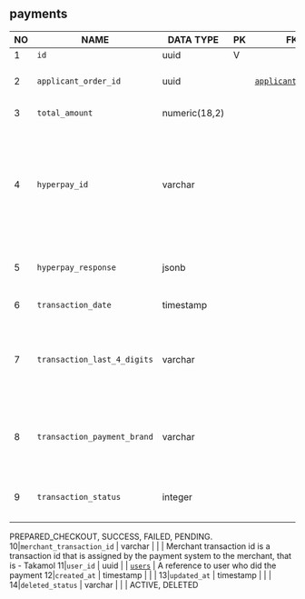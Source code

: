 payments
----------------------------


NO | NAME | DATA TYPE | PK | FK | DESCRIPTION            
---|------|-----------|----|----|-------------
1|`id` | uuid | V |  | autogenerated
2|`applicant_order_id` | uuid |  | [`applicant_orders`](applicant_orders.md) | Parent applicant order
3|`total_amount` | numeric(18,2) |  |  | Payment amount
4|`hyperpay_id` | varchar |  |  | The id of entity on HyperPay when we make a checkout (create an payment enity on HyperPay side)
5|`hyperpay_response` | jsonb |  |  | JSON - response from payment system
6|`transaction_date` | timestamp |  |  | Date and time of transaction
7|`transaction_last_4_digits` | varchar |  |  | Just last for 4 digits of payment card used for payment returned by HypePay
8|`transaction_payment_brand` | varchar |  |  | One of: null, "visa", "master", "mada", "meeza". Not enum
9|`transaction_status` | integer |  |  | Enum. Possible values (one of): 
PREPARED_CHECKOUT,
SUCCESS,
FAILED,
PENDING.
10|`merchant_transaction_id` | varchar |  |  | Merchant transaction id is a transaction id that is assigned by the payment system to the merchant, that is - Takamol
11|`user_id` | uuid |  | [`users`](users.md) | A reference to user who did the payment
12|`created_at` | timestamp |  |  | 
13|`updated_at` | timestamp |  |  | 
14|`deleted_status` | varchar |  |  | ACTIVE, DELETED
